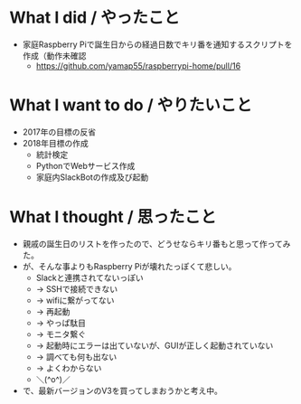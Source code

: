 # What I did / やったこと
- 家庭Raspberry Piで誕生日からの経過日数でキリ番を通知するスクリプトを作成（動作未確認
  - https://github.com/yamap55/raspberrypi-home/pull/16

# What I want to do / やりたいこと
- 2017年の目標の反省
- 2018年目標の作成
  - 統計検定
  - PythonでWebサービス作成
  - 家庭内SlackBotの作成及び起動

# What I thought / 思ったこと
- 親戚の誕生日のリストを作ったので、どうせならキリ番もと思って作ってみた。
- が、そんな事よりもRaspberry Piが壊れたっぽくて悲しい。
  - Slackと連携されてないっぽい
  - → SSHで接続できない
  - → wifiに繋がってない
  - → 再起動
  - → やっぱ駄目
  - → モニタ繋ぐ
  - → 起動時にエラーは出ていないが、GUIが正しく起動されていない
  - → 調べても何も出ない
  - → よくわからない
  - ＼(^o^)／
- で、最新バージョンのV3を買ってしまおうかと考え中。
